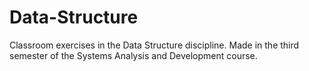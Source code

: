# Data-Structure
Classroom exercises in the Data Structure discipline. Made in the third semester of the Systems Analysis and Development course.
